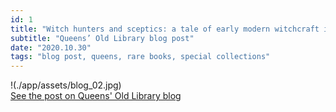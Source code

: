 ```yaml
---
id: 1
title: "Witch hunters and sceptics: a tale of early modern witchcraft in Queens’ Old Library"
subtitle: "Queens’ Old Library blog post"
date: "2020.10.30"
tags: "blog post, queens, rare books, special collections"
---
```

!(./app/assets/blog_02.jpg)\
[See the post on Queens' Old Library blog](https://queenslib.wordpress.com/2020/10/30/witch-hunters-and-sceptics-a-tale-of-early-modern-witchcraft-in-queens-old-library/)
